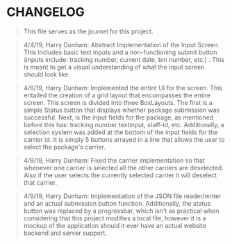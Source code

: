 # CHANGELOG

> This file serves as the journel for this project.

> 4/4/19, Harry Dunham:
> Abstract Implementation of the Input Screen. This 
includes basic text inputs and a non-functioning submit
button (inputs include: tracking number, current date, 
bin number, etc.) . This is meant to get a visual 
understanding of what the input screen should look like.

>4/6/19, Harry Dunham:
Implemented the entire UI for the screen. This entailed the creation of
a grid layout that encompasses the entire screen. This screen is divided into
three BoxLayouts. The first is a simple Status button that displays whether
package submission was successful. Next, is the input fields for the package, as
mentioned before this has: tracking number textinput, staff-id, etc.
Additionally, a selection system was added at the bottom  of the input fields
for the carrier id. It is simply 5 buttons arrayed in a line that allows the
user to select the package's carrier.

> 4/8/19, Harry Dunham:
Fixed the carrier implementation so that whenever one carrier is
selected all the other carriers are deselected. Also if the user selects the
currently selected carrier it will deselect that carrier.

>4/9/19, Harry Dunham:
Implementation of the JSON file reader/writer and an actual submission button
function. Additionally, the status button was replaced by a progressbar,
which isn't as practical when considering that this project modifies a local file,
however it is a mockup of the application should it ever have an actual
website backend and server support.
